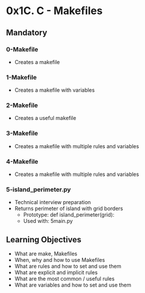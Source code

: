 # 0x1C. C - Makefiles

## Mandatory

### 0-Makefile
- Creates a makefile

### 1-Makefile
- Creates a makefile with variables

### 2-Makefile
- Creates a useful makefile

### 3-Makefile
- Creates a makefile with multiple rules and variables

### 4-Makefile
- Creates a makefile with multiple rules and variables

### 5-island_perimeter.py
- Technical interview preparation
- Returns perimeter of island with grid borders
    - Prototype: def island_perimeter(grid):
    - Used with: 5main.py

## Learning Objectives
- What are make, Makefiles
- When, why and how to use Makefiles
- What are rules and how to set and use them
- What are explicit and implicit rules
- What are the most common / useful rules
- What are variables and how to set and use them

